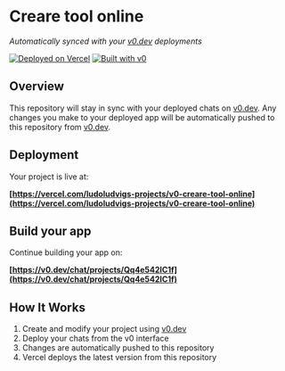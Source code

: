 # Creare tool online

*Automatically synced with your [v0.dev](https://v0.dev) deployments*

[![Deployed on Vercel](https://img.shields.io/badge/Deployed%20on-Vercel-black?style=for-the-badge&logo=vercel)](https://vercel.com/ludoludvigs-projects/v0-creare-tool-online)
[![Built with v0](https://img.shields.io/badge/Built%20with-v0.dev-black?style=for-the-badge)](https://v0.dev/chat/projects/Qq4e542IC1f)

## Overview

This repository will stay in sync with your deployed chats on [v0.dev](https://v0.dev).
Any changes you make to your deployed app will be automatically pushed to this repository from [v0.dev](https://v0.dev).

## Deployment

Your project is live at:

**[https://vercel.com/ludoludvigs-projects/v0-creare-tool-online](https://vercel.com/ludoludvigs-projects/v0-creare-tool-online)**

## Build your app

Continue building your app on:

**[https://v0.dev/chat/projects/Qq4e542IC1f](https://v0.dev/chat/projects/Qq4e542IC1f)**

## How It Works

1. Create and modify your project using [v0.dev](https://v0.dev)
2. Deploy your chats from the v0 interface
3. Changes are automatically pushed to this repository
4. Vercel deploys the latest version from this repository